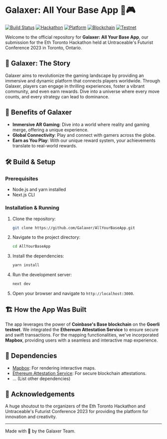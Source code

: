 
# Galaxer: All Your Base App 🌌🎮

[![Build Status](https://img.shields.io/badge/build-passing-brightgreen)](https://galaxer.com)
[![Hackathon](https://img.shields.io/badge/hackathon-EthToronto2023-blue)](https://futuristconference.com)
[![Platform](https://img.shields.io/badge/platform-Next.js-lightgrey)](https://nextjs.org/)
[![Blockchain](https://img.shields.io/badge/blockchain-Coinbase's%20Base-orange)](https://coinbase.com)
[![Testnet](https://img.shields.io/badge/testnet-Goerli-yellow)](https://goerli.net/)

Welcome to the official repository for **Galaxer: All Your Base App**, our submission for the Eth Toronto Hackathon held at Untraceable's Futurist Conference 2023 in Toronto, Ontario.

## 🌠 Galaxer: The Story

Galaxer aims to revolutionize the gaming landscape by providing an immersive and dynamic platform that connects players worldwide. Through Galaxer, players can engage in thrilling experiences, foster a vibrant community, and even earn rewards. Dive into a universe where every move counts, and every strategy can lead to dominance.

## 🚀 Benefits of Galaxer

- **Immersive AR Gaming**: Dive into a world where reality and gaming merge, offering a unique experience.
- **Global Connectivity**: Play and connect with gamers across the globe.
- **Earn as You Play**: With our unique reward system, your achievements translate to real-world rewards.

## 🛠️ Build & Setup

### Prerequisites

- Node.js and yarn installed
- Next.js CLI

### Installation & Running

1. Clone the repository:
   ```bash
   git clone https://github.com/Galaxer/AllYourBaseApp.git
   ```

2. Navigate to the project directory:
   ```bash
   cd AllYourBaseApp
   ```

3. Install the dependencies:
   ```bash
   yarn install
   ```

4. Run the development server:
   ```bash
   next dev
   ```

5. Open your browser and navigate to `http://localhost:3000`.

## 🏗️ How the App Was Built

The app leverages the power of **Coinbase's Base blockchain** on the **Goerli testnet**. We integrated the **Ethereum Attestation Service** to ensure secure and swift transactions. For the mapping functionalities, we've incorporated **Mapbox**, providing users with a seamless and interactive map experience.

## 📜 Dependencies

- [Mapbox](https://mapbox.com/): For rendering interactive maps.
- [Ethereum Attestation Service](https://ethereum.org/): For secure blockchain attestations.
- ... (List other dependencies)


## 📣 Acknowledgements

A huge shoutout to the organizers of the Eth Toronto Hackathon and Untraceable's Futurist Conference 2023 for providing the platform for innovation and creativity.

---

Made with 💙 by the Galaxer Team.
```

